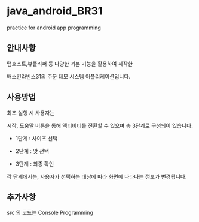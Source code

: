 # java_android_BR31
practice for android app programming

## 안내사항
탭호스트,뷰플리퍼 등 다양한 기본 기능을 활용하여 제작한

배스킨라빈스31의 주문 데모 시스템 어플리케이션입니다.

## 사용방법

최초 실행 시 사용자는 

시작, 도움말 버튼을 통해 액티비티를 전환할 수 있으며 총 3단계로 구성되어 있습니다.

- 1단계 : 사이즈 선택

- 2단계 : 맛 선택

- 3단계 : 최종 확인

각 단계에서는, 사용자가 선택하는 대상에 따라 화면에 나타나는 정보가 변경됩니다.

## 추가사항
src 의 코드는 Console Programming
